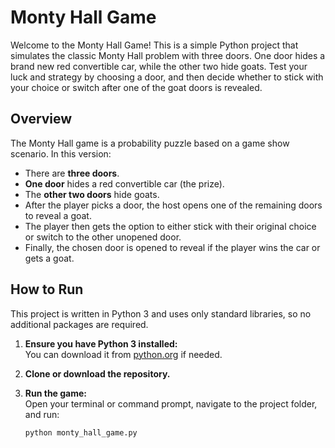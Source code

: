 # Monty Hall Game

Welcome to the Monty Hall Game! This is a simple Python project that simulates the classic Monty Hall problem with three doors. One door hides a brand new red convertible car, while the other two hide goats. Test your luck and strategy by choosing a door, and then decide whether to stick with your choice or switch after one of the goat doors is revealed.

## Overview

The Monty Hall game is a probability puzzle based on a game show scenario. In this version:
- There are **three doors**.
- **One door** hides a red convertible car (the prize).
- The **other two doors** hide goats.
- After the player picks a door, the host opens one of the remaining doors to reveal a goat.
- The player then gets the option to either stick with their original choice or switch to the other unopened door.
- Finally, the chosen door is opened to reveal if the player wins the car or gets a goat.

## How to Run

This project is written in Python 3 and uses only standard libraries, so no additional packages are required.

1. **Ensure you have Python 3 installed:**  
   You can download it from [python.org](https://www.python.org/downloads/) if needed.

2. **Clone or download the repository.**

3. **Run the game:**  
   Open your terminal or command prompt, navigate to the project folder, and run:
   ```bash
   python monty_hall_game.py
   ```
